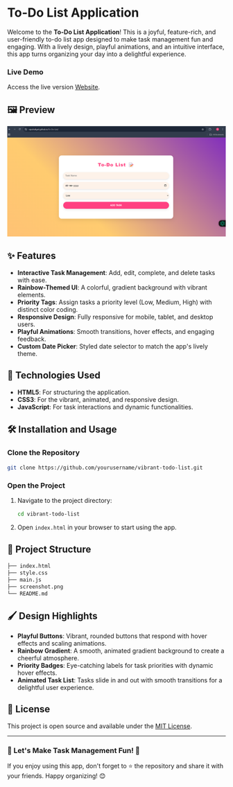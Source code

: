 # To-Do List Application

Welcome to the **To-Do List Application**! This is a joyful, feature-rich, and user-friendly to-do list app designed to make task management fun and engaging. With a lively design, playful animations, and an intuitive interface, this app turns organizing your day into a delightful experience. 

### Live Demo
Access the live version [Website](https://yourusername.github.io/vibrant-todo-list).

## 🖼️ Preview

![App Screenshot](screenshot.png)

## ✨ Features

- **Interactive Task Management**: Add, edit, complete, and delete tasks with ease.
- **Rainbow-Themed UI**: A colorful, gradient background with vibrant elements.
- **Priority Tags**: Assign tasks a priority level (Low, Medium, High) with distinct color coding.
- **Responsive Design**: Fully responsive for mobile, tablet, and desktop users.
- **Playful Animations**: Smooth transitions, hover effects, and engaging feedback.
- **Custom Date Picker**: Styled date selector to match the app's lively theme.

## 🚀 Technologies Used

- **HTML5**: For structuring the application.
- **CSS3**: For the vibrant, animated, and responsive design.
- **JavaScript**: For task interactions and dynamic functionalities.

## 🛠️ Installation and Usage

### Clone the Repository
```bash
git clone https://github.com/yourusername/vibrant-todo-list.git
```

### Open the Project
1. Navigate to the project directory:
   ```bash
   cd vibrant-todo-list
   ```
2. Open `index.html` in your browser to start using the app.


## 📂 Project Structure

```
├── index.html      
├── style.css     
├── main.js       
├── screenshot.png    
└── README.md    
```

## 🖌️ Design Highlights

- **Playful Buttons**: Vibrant, rounded buttons that respond with hover effects and scaling animations.
- **Rainbow Gradient**: A smooth, animated gradient background to create a cheerful atmosphere.
- **Priority Badges**: Eye-catching labels for task priorities with dynamic hover effects.
- **Animated Task List**: Tasks slide in and out with smooth transitions for a delightful user experience.


## 📜 License

This project is open source and available under the [MIT License](LICENSE).

---

### 🎉 Let's Make Task Management Fun! 🎉

If you enjoy using this app, don't forget to ⭐ the repository and share it with your friends. Happy organizing! 😊
